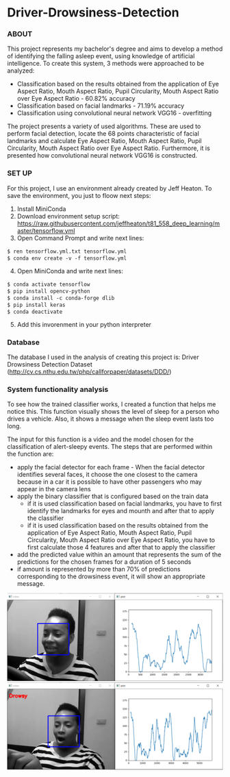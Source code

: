 # Driver-Drowsiness-Detection

### ABOUT

This project represents my bachelor's degree and aims to develop a method of identifying the falling asleep event, using knowledge of artificial intelligence. To create this system, 3 methods were approached to be analyzed:

  * Classification based on the results obtained from the application of Eye Aspect Ratio, Mouth Aspect Ratio, Pupil Circularity, Mouth Aspect Ratio over Eye Aspect Ratio - 60.82% accuracy
  * Classification based on facial landmarks - 71.19% accuracy
  * Classification using convolutional neural network VGG16 - overfitting
 
 The project presents a variety of used algorithms. These are used to perform facial detection, locate the 68 points characteristic of facial landmarks and calculate Eye Aspect Ratio, Mouth Aspect Ratio, Pupil Circularity, Mouth Aspect Ratio over Eye Aspect Ratio. Furthermore, it is presented how convolutional neural network VGG16 is constructed.
 
 ### SET UP
 For this project, I use an environment already created by Jeff Heaton. To save the environment, you just to floow next steps:
  1. Install MiniConda
  2. Download environment setup script: https://raw.githubusercontent.com/jeffheaton/t81_558_deep_learning/master/tensorflow.yml
  3. Open Command Prompt and write next lines:
  
```
$ ren tensorflow.yml.txt tensorflow.yml
$ conda env create -v -f tensorflow.yml
```
    
  4. Open MiniConda and write next lines:
  
```
$ conda activate tensorflow
$ pip install opencv-python
$ conda install -c conda-forge dlib
$ pip install keras
$ conda deactivate
```

  5. Add this invorenment in your python interpreter
  
### Database
The database I used in the analysis of creating this project is: Driver Drowsiness Detection Dataset (http://cv.cs.nthu.edu.tw/php/callforpaper/datasets/DDD/)
  
### System functionality analysis
To see how the trained classifier works, I created a function that helps me notice this. This function visually shows the level of sleep for a person who drives a vehicle. Also, it shows a message when the sleep event lasts too long.

The input for this function is a video and the model chosen for the classification of alert-sleepy events. The steps that are performed within the function are:

  * apply the facial detector for each frame - When the facial detector identifies several faces, it choose the one closest to the camera because in a car it is possible to have other passengers who may appear in the camera lens
  * apply the binary classifier that is configured based on the train data 
      * if it is used classification based on facial landmarks, you have to first identify the landmarks for eyes and mounth and after that to apply the classifier
      * if it is used classification based on the results obtained from the application of Eye Aspect Ratio, Mouth Aspect Ratio, Pupil Circularity, Mouth Aspect Ratio over Eye Aspect Ratio, you have to first calculate those 4 features and after that to apply the classifier
  * add the predicted value within an amount that represents the sum of the predictions for the chosen frames for a duration of 5 seconds
  * if amount is represented by more than 70% of predictions corresponding to the drowsiness event, it will show an appropriate message.

![](images/ex1.PNG)
![](images/ex2.PNG)
  
